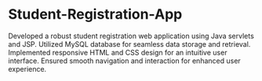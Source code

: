 # Student-Registration-App
Developed a robust student registration web application using Java servlets and JSP. Utilized MySQL database for seamless data storage and retrieval. Implemented responsive HTML and CSS design for an intuitive user interface. Ensured smooth navigation and interaction for enhanced user experience.
